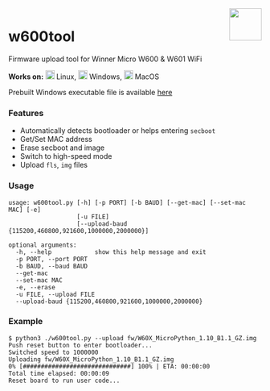 <img align="right" height="64" src="/icon.png">

# w600tool
Firmware upload tool for Winner Micro W600 & W601 WiFi

**Works on:** 
<img src="https://cdn.rawgit.com/simple-icons/simple-icons/develop/icons/linux.svg" width="18" height="18" /> Linux,
<img src="https://cdn.rawgit.com/simple-icons/simple-icons/develop/icons/windows.svg" width="18" height="18" /> Windows,
<img src="https://cdn.rawgit.com/simple-icons/simple-icons/develop/icons/apple.svg" width="18" height="18" /> MacOS

Prebuilt Windows executable file is available [here](https://github.com/vshymanskyy/w600tool/releases/latest)

### Features
- Automatically detects bootloader or helps entering `secboot`
- Get/Set MAC address
- Erase secboot and image
- Switch to high-speed mode
- Upload `fls`, `img` files

### Usage
```log
usage: w600tool.py [-h] [-p PORT] [-b BAUD] [--get-mac] [--set-mac MAC] [-e]
                   [-u FILE]
                   [--upload-baud {115200,460800,921600,1000000,2000000}]

optional arguments:
  -h, --help            show this help message and exit
  -p PORT, --port PORT
  -b BAUD, --baud BAUD
  --get-mac
  --set-mac MAC
  -e, --erase
  -u FILE, --upload FILE
  --upload-baud {115200,460800,921600,1000000,2000000}
```

### Example
```log
$ python3 ./w600tool.py --upload fw/W60X_MicroPython_1.10_B1.1_GZ.img
Push reset button to enter bootloader...
Switched speed to 1000000
Uploading fw/W60X_MicroPython_1.10_B1.1_GZ.img
0% [##############################] 100% | ETA: 00:00:00
Total time elapsed: 00:00:09
Reset board to run user code...
```

